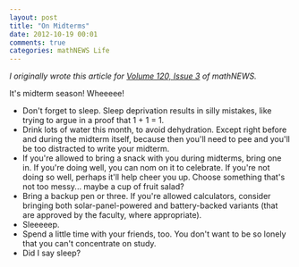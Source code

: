 ```yaml
---
layout: post
title: "On Midterms"
date: 2012-10-19 00:01
comments: true
categories: mathNEWS Life
---
```


_I originally wrote this article for
[Volume 120, Issue 3](http://mathnews.uwaterloo.ca/wordpress/?p=4790)
of mathNEWS._

It's midterm season! Wheeeee!

 * Don't forget to sleep. Sleep deprivation results in silly mistakes, like trying to argue in a proof that 1 + 1 = 1.
 * Drink lots of water this month, to avoid dehydration. Except right before and during the midterm itself, because then you'll need to pee and you'll be too distracted to write your midterm.
 * If you're allowed to bring a snack with you during midterms, bring one in. If you're doing well, you can nom on it to celebrate. If you're not doing so well, perhaps it'll help cheer you up. Choose something that's not too messy... maybe a cup of fruit salad?
 * Bring a backup pen or three. If you're allowed calculators, consider bringing both solar-panel-powered and battery-backed variants (that are approved by the faculty, where appropriate).
 * Sleeeeep.
 * Spend a little time with your friends, too. You don't want to be so lonely that you can't concentrate on study.
 * Did I say sleep?
